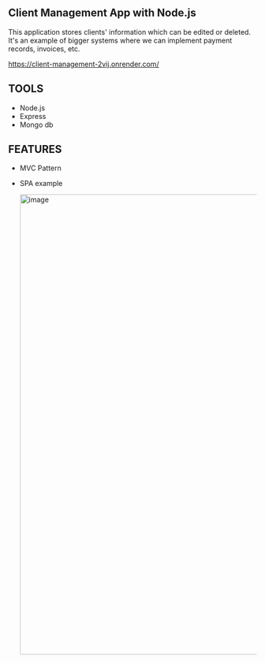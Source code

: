 ## Client Management App with Node.js

This application stores clients' information which can be edited or deleted. It's an example of bigger systems where we can implement payment records, invoices, etc. 

https://client-management-2vij.onrender.com/

## TOOLS
- Node.js
- Express
- Mongo db

## FEATURES
- MVC Pattern
- SPA example

  <img width="1912" height="934" alt="image" src="https://github.com/user-attachments/assets/68ad01fa-c385-4df7-b379-dca37b9a66c5" />
